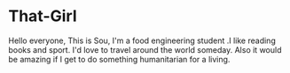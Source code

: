 # That-Girl
Hello everyone,
 This is Sou, I'm a food engineering student .I like reading books and sport. I'd love to travel around the world someday.
 Also it would be amazing if I get to do something humanitarian for a living.
